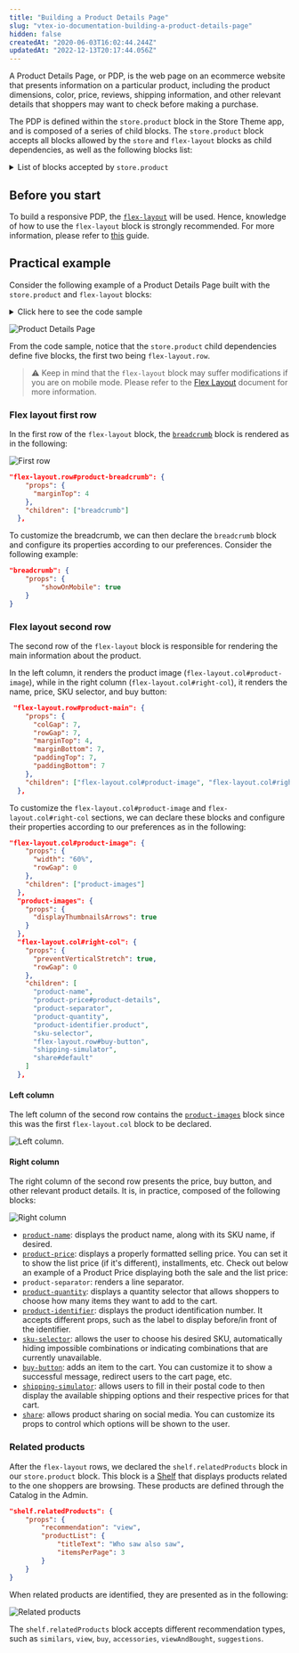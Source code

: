 ```yaml
---
title: "Building a Product Details Page"
slug: "vtex-io-documentation-building-a-product-details-page"
hidden: false
createdAt: "2020-06-03T16:02:44.244Z"
updatedAt: "2022-12-13T20:17:44.056Z"
---
```


A Product Details Page, or PDP, is the web page on an ecommerce website that presents information on a particular product, including the product dimensions, color, price, reviews, shipping information, and other relevant details that shoppers may want to check before making a purchase.

The PDP is defined within the `store.product` block in the Store Theme app, and is composed of a series of child blocks. The `store.product` block accepts all blocks allowed by the `store` and `flex-layout` blocks as child dependencies, as well as the following blocks list:

<details>
  <summary>List of blocks accepted by <code>store.product</code></summary>

<ul>
  <li><code>availability-subscriber</code></li>
  <li><code>buy-button</code></li>
  <li><code>blog-related-posts</code></li>
  <li><code>breadcrumb</code></li>
  <li><code>product-add-to-list-button</code></li>
  <li><code>product-assembly-options</code></li>
  <li><code>product-availability</code></li>
  <li><code>product-brand</code></li>
  <li><code>product-details</code></li>
  <li><code>product-description</code></li>
  <li><code>product-highlights</code></li>
  <li><code>product-identifier</code></li>
  <li><code>product-images</code></li>
  <li><code>product-kit</code></li>
  <li><code>product-name</code></li>
  <li><code>product-price</code></li>
  <li><code>product-rating-inline</code></li>
  <li><code>product-rating-summary</code></li>
  <li><code>product-reviews</code></li>
  <li><code>product-teaser.product</code></li>
  <li><code>product-quantity</code></li>
  <li><code>product-questions-and-answers</code></li>
  <li><code>product-separator</code></li>
  <li><code>product-specifications</code></li>
  <li><code>share</code></li>
  <li><code>shipping-simulator</code></li>
  <li><code>sku-selector</code></li>
</ul>

> ℹ Check out the full and updated list [here](https://github.com/vtex-apps/store/blob/master/store/interfaces.json#L20).

</details>

<h2>Before you start</h2>

To build a responsive PDP, the [`flex-layout`](https://developers.vtex.com/docs/guides/vtex-flex-layout) will be used. Hence, knowledge of how to use the `flex-layout` block is strongly recommended. For more information, please refer to [this](https://developers.vtex.com/docs/guides/vtex-io-documentation-using-flex-layout) guide.

## Practical example

Consider the following example of a Product Details Page built with the `store.product` and `flex-layout` blocks:

<details>
  <summary>Click here to see the code sample</summary>

```json
{
  "store.product": {
    "children": [
      "flex-layout.row#product-breadcrumb",
      "flex-layout.row#product-main",
      "shelf.relatedProducts"
    ]
  },
  "flex-layout.row#product-breadcrumb": {
    "props": {
      "marginTop": 4
    },
    "children": ["breadcrumb"]
  },
  "flex-layout.row#product-main": {
    "props": {
      "colGap": 7,
      "rowGap": 7,
      "marginTop": 4,
      "marginBottom": 7,
      "paddingTop": 7,
      "paddingBottom": 7
    },
    "children": ["flex-layout.col#product-image", "flex-layout.col#right-col"]
  },
  "flex-layout.col#product-image": {
    "props": {
      "width": "60%",
      "rowGap": 0
    },
    "children": ["product-images"]
  },
  "product-images": {
    "props": {
      "displayThumbnailsArrows": true
    }
  },
  "flex-layout.col#right-col": {
    "props": {
      "preventVerticalStretch": true,
      "rowGap": 0
    },
    "children": [
      "product-name",
      "product-rating-summary",
      "product-price#product-details",
      "product-separator",
      "product-quantity",
      "product-identifier.product",
      "sku-selector",
      "flex-layout.row#buy-button",
      "availability-subscriber",
      "shipping-simulator",
      "share#default"
    ]
  },
  "product-price#product-details": {
    "props": {
      "showInstallments": true,
      "showSavings": true
    }
  },
  "flex-layout.row#buy-button": {
    "props": {
      "marginTop": 4,
      "marginBottom": 7
    },
    "children": ["buy-button"]
  },

  "share#default": {
    "props": {
      "social": {
        "Facebook": true,
        "WhatsApp": true,
        "Twitter": false,
        "Pinterest": true
      }
    }
  }
}

```

</details>

![Product Details Page](https://cdn.jsdelivr.net/gh/vtexdocs/dev-portal-content@main/images/vtex-io-documentation-building-a-product-details-page-0.png)

From the code sample, notice that the `store.product` child dependencies define five blocks, the first two being `flex-layout.row`.

> ⚠️ Keep in mind that the `flex-layout` block may suffer modifications if you are on mobile mode. Please refer to the [Flex Layout](https://developers.vtex.com/docs/guides/vtex-io-documentation-using-flex-layout) document for more information.

### Flex layout first row

In the first row of the `flex-layout` block, the [`breadcrumb`](https://developers.vtex.com/docs/guides/vtex-breadcrumb/) block is rendered as in the following:

![First row](https://cdn.jsdelivr.net/gh/vtexdocs/dev-portal-content@main/images/vtex-io-documentation-building-a-product-details-page-1.png)

```json
"flex-layout.row#product-breadcrumb": {
    "props": {
      "marginTop": 4
    },
    "children": ["breadcrumb"]
  },
```

To customize the breadcrumb, we can then declare the `breadcrumb` block and configure its properties according to our preferences. Consider the following example:

```json
"breadcrumb": {
    "props": {
        "showOnMobile": true
    }
}
```

### Flex layout second row

The second row of the `flex-layout` block is responsible for rendering the main information about the product.

In the left column, it renders the product image (`flex-layout.col#product-image`), while in the right column (`flex-layout.col#right-col`), it renders the name, price, SKU selector, and buy button:

```json
 "flex-layout.row#product-main": {
    "props": {
      "colGap": 7,
      "rowGap": 7,
      "marginTop": 4,
      "marginBottom": 7,
      "paddingTop": 7,
      "paddingBottom": 7
    },
    "children": ["flex-layout.col#product-image", "flex-layout.col#right-col"]
  },
```

To customize the `flex-layout.col#product-image` and `flex-layout.col#right-col` sections, we can declare these blocks and configure their properties according to our preferences as in the following:

```json
"flex-layout.col#product-image": {
    "props": {
      "width": "60%",
      "rowGap": 0
    },
    "children": ["product-images"]
  },
  "product-images": {
    "props": {
      "displayThumbnailsArrows": true
    }
  },
  "flex-layout.col#right-col": {
    "props": {
      "preventVerticalStretch": true,
      "rowGap": 0
    },
    "children": [
      "product-name",
      "product-price#product-details",
      "product-separator",
      "product-quantity",
      "product-identifier.product",
      "sku-selector",
      "flex-layout.row#buy-button",
      "shipping-simulator",
      "share#default"
    ]
  },
```

#### Left column

The left column of the second row contains the [`product-images`](https://developers.vtex.com/docs/guides/vtex-store-components-productimages) block since this was the first `flex-layout.col` block to be declared.

![Left column](https://cdn.jsdelivr.net/gh/vtexdocs/dev-portal-content@main/images/vtex-io-documentation-building-a-product-details-page-2.png).

#### Right column

The right column of the second row presents the price, buy button, and other relevant product details. It is, in practice, composed of the following blocks:

![Right column](https://cdn.jsdelivr.net/gh/vtexdocs/dev-portal-content@main/images/vtex-io-documentation-building-a-product-details-page-3.png)

- [`product-name`](https://developers.vtex.com/docs/guides/vtex-store-components-productname): displays the product name, along with its SKU name, if desired.
- [`product-price`](https://developers.vtex.com/docs/guides/vtex-store-components-productprice): displays a properly formatted selling price. You can set it to show the list price (if it's different), installments, etc. Check out below an example of a Product Price displaying both the sale and the list price:
- `product-separator`: renders a line separator.
- [`product-quantity`](https://developers.vtex.com/docs/guides/vtex-product-quantity): displays a quantity selector that allows shoppers to choose how many items they want to add to the cart.
- [`product-identifier`](https://developers.vtex.com/docs/guides/vtex-product-identifier): displays the product identification number. It accepts different props, such as the label to display before/in front of the identifier.
- [`sku-selector`](https://developers.vtex.com/docs/guides/vtex-store-components-skuselector): allows the user to choose his desired SKU, automatically hiding impossible combinations or indicating combinations that are currently unavailable.
- [`buy-button`](https://github.com/vtex-apps/store-components/tree/master/react/components/BuyButton): adds an item to the cart. You can customize it to show a successful message, redirect users to the cart page, etc.
- [`shipping-simulator`](https://developers.vtex.com/docs/guides/vtex-store-components-shippingsimulator): allows users to fill in their postal code to then display the available shipping options and their respective prices for that cart.
- [`share`](https://developers.vtex.com/docs/guides/vtex-store-components-share): allows product sharing on social media. You can customize its props to control which options will be shown to the user.

### Related products

After the `flex-layout` rows, we declared the `shelf.relatedProducts` block in our `store.product` block. This block is a [Shelf](https://developers.vtex.com/docs/guides/vtex-shelf/) that displays products related to the one shoppers are browsing. These products are defined through the Catalog in the Admin.

```json
"shelf.relatedProducts": {
    "props": {
        "recommendation": "view",
        "productList": {
            "titleText": "Who saw also saw",
            "itemsPerPage": 3
        }
    }
}
```

When related products are identified, they are presented as in the following:

![Related products](https://cdn.jsdelivr.net/gh/vtexdocs/dev-portal-content@main/images/vtex-io-documentation-building-a-product-details-page-4.png)

The `shelf.relatedProducts` block accepts different recommendation types, such as `similars`, `view`, `buy`, `accessories`, `viewAndBought`, `suggestions`.
